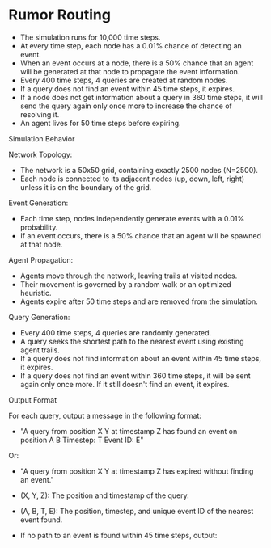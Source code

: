 # Rumor Routing

- The simulation runs for 10,000 time steps.
- At every time step, each node has a 0.01% chance of detecting an event.
- When an event occurs at a node, there is a 50% chance that an agent will be generated at that node to propagate the event information.
- Every 400 time steps, 4 queries are created at random nodes.
- If a query does not find an event within 45 time steps, it expires.
- If a node does not get information about a query in 360 time steps, it will send the query again only once more to increase the chance of resolving it.
- An agent lives for 50 time steps before expiring.

Simulation Behavior

Network Topology:
   - The network is a 50x50 grid, containing exactly 2500 nodes (N=2500).
   - Each node is connected to its adjacent nodes (up, down, left, right) unless it is on the boundary of the grid.

Event Generation:
   - Each time step, nodes independently generate events with a 0.01% probability.
   - If an event occurs, there is a 50% chance that an agent will be spawned at that node.

Agent Propagation:
   - Agents move through the network, leaving trails at visited nodes.
   - Their movement is governed by a random walk or an optimized heuristic.
   - Agents expire after 50 time steps and are removed from the simulation.

Query Generation:
   - Every 400 time steps, 4 queries are randomly generated.
   - A query seeks the shortest path to the nearest event using existing agent trails.
   - If a query does not find information about an event within 45 time steps, it expires.
   - If a query does not find an event within 360 time steps, it will be sent again only once more. If it still doesn't find an event, it expires.

Output Format

For each query, output a message in the following format:

  - "A query from position X Y at timestamp Z has found an event on position A B Timestep: T Event ID: E"
   
Or:

  - "A query from position X Y at timestamp Z has expired without finding an event."

- (X, Y, Z): The position and timestamp of the query.
- (A, B, T, E): The position, timestep, and unique event ID of the nearest event found.
- If no path to an event is found within 45 time steps, output:


